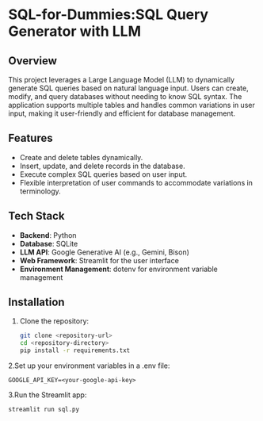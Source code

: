 # SQL-for-Dummies:SQL Query Generator with LLM

## Overview
This project leverages a Large Language Model (LLM) to dynamically generate SQL queries based on natural language input. Users can create, modify, and query databases without needing to know SQL syntax. The application supports multiple tables and handles common variations in user input, making it user-friendly and efficient for database management.

## Features
- Create and delete tables dynamically.
- Insert, update, and delete records in the database.
- Execute complex SQL queries based on user input.
- Flexible interpretation of user commands to accommodate variations in terminology.

## Tech Stack
- **Backend**: Python
- **Database**: SQLite
- **LLM API**: Google Generative AI (e.g., Gemini, Bison)
- **Web Framework**: Streamlit for the user interface
- **Environment Management**: dotenv for environment variable management

## Installation
1. Clone the repository:
   ```bash
   git clone <repository-url>
   cd <repository-directory>
   pip install -r requirements.txt
   ```
2.Set up your environment variables in a .env file:
```
GOOGLE_API_KEY=<your-google-api-key>
```
3.Run the Streamlit app:
```
streamlit run sql.py
```

